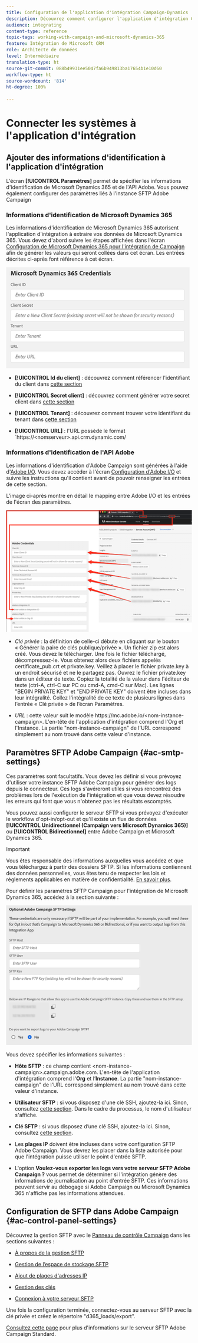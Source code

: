 ```yaml
---
title: Configuration de l'application d'intégration Campaign-Dynamics
description: Découvrez comment configurer l'application d'intégration Campaign-Dynamics
audience: integrating
content-type: reference
topic-tags: working-with-campaign-and-microsoft-dynamics-365
feature: Intégration de Microsoft CRM
role: Architecte de données
level: Intermédiaire
translation-type: ht
source-git-commit: 088b49931ee5047fa6b949813ba17654b1e10d60
workflow-type: ht
source-wordcount: '814'
ht-degree: 100%

---
```



# Connecter les systèmes à l&#39;application d&#39;intégration

## Ajouter des informations d&#39;identification à l&#39;application d&#39;intégration

L&#39;écran **[!UICONTROL Paramètres]** permet de spécifier les informations d&#39;identification de Microsoft Dynamics 365 et de l&#39;API Adobe. Vous pouvez également configurer des paramètres liés à l&#39;instance SFTP Adobe Campaign

### Informations d&#39;identification de Microsoft Dynamics 365

Les informations d&#39;identification de Microsoft Dynamics 365 autorisent l&#39;application d&#39;intégration à extraire vos données de Microsoft Dynamics 365. Vous devez d&#39;abord suivre les étapes affichées dans l&#39;écran [Configuration de Microsoft Dynamics 365 pour l&#39;intégration de Campaign](../../integrating/using/d365-acs-configure-d365.md) afin de générer les valeurs qui seront collées dans cet écran. Les entrées décrites ci-après font référence à cet écran.

![](assets/do-not-localize/d365-to-acs-ui-page-workflows-settings-d365.png)

* **[!UICONTROL Id du client]** : découvrez comment référencer l&#39;identifiant du client dans [cette section](../../integrating/using/d365-acs-configure-d365.md#register-a-new-app)

* **[!UICONTROL Secret client]** : découvrez comment générer votre secret client dans [cette section](../../integrating/using/d365-acs-configure-d365.md#generate-a-client-secret)

* **[!UICONTROL Tenant]** : découvrez comment trouver votre identifiant du tenant dans [cette section](../../integrating/using/d365-acs-configure-d365.md#get-the-tenant-id)

* **[!UICONTROL URL]** : l&#39;URL possède le format `https://&lt;nomserveur>.api.crm.dynamic.com/

### Informations d&#39;identification de l&#39;API Adobe

Les informations d&#39;identification d&#39;Adobe Campaign sont générées à l&#39;aide d&#39;[Adobe I/O](https://www.adobe.io/). Vous devez accéder à l&#39;écran [Configuration d&#39;Adobe I/O](../../integrating/using/d365-acs-configure-adobe-io.md) et suivre les instructions qu&#39;il contient avant de pouvoir renseigner les entrées de cette section.

L&#39;image ci-après montre en détail le mapping entre Adobe I/O et les entrées de l&#39;écran des paramètres.

![](assets/do-not-localize/d365-to-acs-ui-page-workflows-settings-adobeio.png)

* *Clé privée* : la définition de celle-ci débute en cliquant sur le bouton « Générer la paire de clés publique/privée ». Un fichier zip est alors créé. Vous devez le télécharger. Une fois le fichier téléchargé, décompressez-le. Vous obtenez alors deux fichiers appelés certificate_pub.crt et private.key. Veillez à placer le fichier private.key à un endroit sécurisé et ne le partagez pas. Ouvrez le fichier private.key dans un éditeur de texte. Copiez la totalité de la valeur dans l&#39;éditeur de texte (ctrl-A, ctrl-C sur PC ou cmd-A, cmd-C sur Mac). Les lignes &quot;BEGIN PRIVATE KEY&quot; et &quot;END PRIVATE KEY&quot; doivent être incluses dans leur intégralité. Collez l&#39;intégralité de ce texte de plusieurs lignes dans l’entrée « Clé privée » de l’écran Paramètres.

* *URL* : cette valeur suit le modèle https\://mc.adobe.io/&lt;nom-instance-campaign>. L&#39;en-tête de l&#39;application d&#39;intégration comprend l&#39;Org et l&#39;Instance. La partie &quot;nom-instance-campaign&quot; de l&#39;URL correspond simplement au nom trouvé dans cette valeur d&#39;instance.

## Paramètres SFTP Adobe Campaign {#ac-smtp-settings}

Ces paramètres sont facultatifs. Vous devez les définir si vous prévoyez d&#39;utiliser votre instance SFTP Adobe Campaign pour générer des logs depuis le connecteur. Ces logs s&#39;avéreront utiles si vous rencontrez des problèmes lors de l&#39;exécution de l&#39;intégration et que vous devez résoudre les erreurs qui font que vous n&#39;obtenez pas les résultats escomptés.

Vous pouvez aussi configurer le serveur SFTP si vous prévoyez d&#39;exécuter le workflow d&#39;opt-in/opt-out et qu&#39;il existe un flux de données **[!UICONTROL Unidirectionnel (Campaign vers Microsoft Dynamics 365)]** ou **[!UICONTROL Bidirectionnel]** entre Adobe Campaign et Microsoft Dynamics 365.

>[!IMPORTANT]
>
>Vous êtes responsable des informations auxquelles vous accédez et que vous téléchargez à partir des dossiers SFTP. Si les informations contiennent des données personnelles, vous êtes tenu de respecter les lois et règlements applicables en matière de confidentialité. [En savoir plus](../../integrating/using/d365-acs-notices-and-recommendations.md#acs-msdyn-manage-privacy).


Pour définir les paramètres SFTP Campaign pour l&#39;intégration de Microsoft Dynamics 365, accédez à la section suivante :

![](assets/do-not-localize/d365-to-acs-ui-page-workflows-settings-sftp.png)

Vous devez spécifier les informations suivantes :

* **Hôte SFTP** : ce champ contient &lt;nom-instance-campaign>.campaign.adobe.com. L&#39;en-tête de l&#39;application d&#39;intégration comprend l&#39;**Org** et l’**Instance**. La partie &quot;nom-instance-campaign&quot; de l&#39;URL correspond simplement au nom trouvé dans cette valeur d&#39;instance.

* **Utilisateur SFTP** : si vous disposez d&#39;une clé SSH, ajoutez-la ici. Sinon, consultez [cette section](#ac-control-panel-settings). Dans le cadre du processus, le nom d&#39;utilisateur s&#39;affiche.

* **Clé SFTP** : si vous disposez d’une clé SSH, ajoutez-la ici. Sinon, consultez [cette section](#ac-control-panel-settings).

* Les **plages IP** doivent être incluses dans votre configuration SFTP Adobe Campaign. Vous devrez les placer dans la liste autorisée pour que l&#39;intégration puisse utiliser le point d&#39;entrée SFTP.

* L&#39;option **Voulez-vous exporter les logs vers votre serveur SFTP Adobe Campaign ?** vous permet de déterminer si l&#39;intégration génère des informations de journalisation au point d&#39;entrée SFTP. Ces informations peuvent servir au débogage si Adobe Campaign ou Microsoft Dynamics 365 n&#39;affiche pas les informations attendues.

## Configuration de SFTP dans Adobe Campaign {#ac-control-panel-settings}

Découvrez la gestion SFTP avec le [Panneau de contrôle Campaign](https://experienceleague.adobe.com/docs/control-panel/using/control-panel-home.html?lang=fr) dans les sections suivantes :

* [À propos de la gestion SFTP](https://experienceleague.adobe.com/docs/control-panel/using/sftp-management/about-sftp-management.html?lang=fr#sftp-management)

* [Gestion de l’espace de stockage SFTP](https://experienceleague.adobe.com/docs/control-panel/using/sftp-management/key-management.html?lang=fr#installing-ssh-key)

* [Ajout de plages d&#39;adresses IP](https://experienceleague.adobe.com/docs/control-panel/using/sftp-management/ip-range-allow-listing.html?lang=fr#sftp-management)

* [Gestion des clés](https://experienceleague.adobe.com/docs/control-panel/using/sftp-management/key-management.html?lang=fr#sftp-management)

* [Connexion à votre serveur SFTP](https://experienceleague.adobe.com/docs/control-panel/using/sftp-management/logging-into-sftp-server.html?lang=fr#sftp-management)

Une fois la configuration terminée, connectez-vous au serveur SFTP avec la clé privée et créez le répertoire &quot;d365_loads/export&quot;.

[Consultez cette page](https://experienceleague.adobe.com/docs/campaign-standard-learn/control-panel/sftp-management/monitoring-server-capacity.html?lang=fr#sftp-management) pour plus d&#39;informations sur le serveur SFTP Adobe Campaign Standard.
